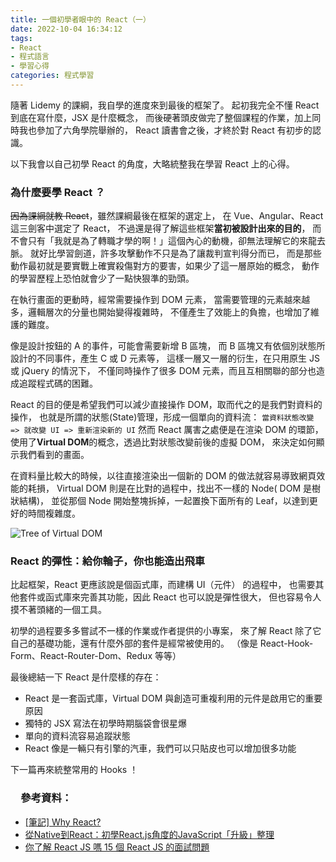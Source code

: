 ```yaml
---
title: 一個初學者眼中的 React（一）
date: 2022-10-04 16:34:12
tags:
- React
- 程式語言
- 學習心得
categories: 程式學習
---
```

隨著 Lidemy 的課綱，我自學的進度來到最後的框架了。
起初我完全不懂 React 到底在寫什麼，JSX 是什麼概念，
而後硬著頭皮做完了整個課程的作業，加上同時我也參加了六角學院舉辦的，
React 讀書會之後，才終於對 React 有初步的認識。

以下我會以自己初學 React 的角度，大略統整我在學習 React 上的心得。
<!-- more -->
### 為什麼要學 React ？
~~因為課綱就教 React~~，雖然課綱最後在框架的選定上，
在 Vue、Angular、React 這三劍客中選定了 React，
不過還是得了解這些框架**當初被設計出來的目的**，
而不會只有「我就是為了轉職才學的啊！」這個內心的動機，卻無法理解它的來龍去脈。
就好比學習劍道，許多攻擊動作不只是為了讓裁判宣判得分而已，
而是那些動作最初就是要實戰上確實殺傷對方的要害，如果少了這一層原始的概念，
動作的學習歷程上恐怕就會少了一點快狠準的勁頭。

在執行畫面的更動時，經常需要操作到 DOM 元素，
當需要管理的元素越來越多，邏輯層次的分量也開始變得複雜時，
不僅產生了效能上的負擔，也增加了維護的難度。

像是設計按鈕的 A 的事件，可能會需要新增 B 區塊，
而 B 區塊又有依個別狀態所設計的不同事件，產生 C 或 D 元素等，
這樣一層又一層的衍生，在只用原生 JS 或 jQuery 的情況下，
不僅同時操作了很多 DOM 元素，而且互相關聯的部分也造成追蹤程式碼的困難。

React 的目的便是希望我們可以減少直接操作 DOM，取而代之的是我們對資料的操作，
也就是所謂的狀態(State)管理，形成一個單向的資料流：
```當資料狀態改變 => 就改變 UI => 重新渲染新的 UI```
然而 React 厲害之處便是在渲染 DOM 的環節，
使用了**Virtual DOM**的概念，透過比對狀態改變前後的虛擬 DOM，
來決定如何顯示我們看到的畫面。

在資料量比較大的時候，以往直接渲染出一個新的 DOM 的做法就容易導致網頁效能的耗損，
Virtual DOM 則是在比對的過程中，找出不一樣的 Node( DOM 是樹狀結構)，
並從那個 Node 開始整塊拆掉，一起置換下面所有的 Leaf，以達到更好的時間複雜度。

![Tree of Virtual DOM](https://i1.wp.com/programmingwithmosh.com/wp-content/uploads/2018/11/lnrn_0201.png)

### React 的彈性：給你輪子，你也能造出飛車

比起框架，React 更應該說是個函式庫，而建構 UI（元件） 的過程中，
也需要其他套件或函式庫來完善其功能，因此 React 也可以說是彈性很大，
但也容易令人摸不著頭緒的一個工具。

初學的過程要多多嘗試不一樣的作業或作者提供的小專案，
來了解 React 除了它自己的基礎功能，還有什麼外部的套件是經常被使用的。
（像是 React-Hook-Form、React-Router-Dom、Redux 等等）

最後總結一下 React 是什麼樣的存在：
+ React 是一套函式庫，Virtual DOM 與創造可重複利用的元件是啟用它的重要原因
+ 獨特的 JSX 寫法在初學時期腦袋會很星爆
+ 單向的資料流容易追蹤狀態
+ React 像是一輛只有引擎的汽車，我們可以只貼皮也可以增加很多功能

下一篇再來統整常用的 Hooks ！

### 　參考資料：
+ [[筆記] Why React?](https://medium.com/%E9%BA%A5%E5%85%8B%E7%9A%84%E5%8D%8A%E8%B7%AF%E5%87%BA%E5%AE%B6%E7%AD%86%E8%A8%98/%E7%AD%86%E8%A8%98-why-react-424f2abaf9a2)
+ [從Native到React：初學React.js角度的JavaScript「升級」整理](https://hackmd.io/@BOBYZH/H1JqsfYg9)
+ [你了解 React JS 嗎 15 個 React JS 的面試問題](https://linyencheng.github.io/2021/05/07/react-interview-questions/#React-%E6%9C%89%E4%BB%80%E9%BA%BC%E7%BC%BA%E9%BB%9E%E5%92%8C%E9%99%90%E5%88%B6)